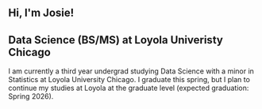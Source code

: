 ## Hi, I'm Josie!

## Data Science (BS/MS) at Loyola Univeristy Chicago

I am currently a third year undergrad studying Data Science with a minor in Statistics at Loyola University Chicago. I graduate this spring, but I plan to continue my studies at Loyola at the graduate level (expected graduation: Spring 2026).

<!--
**JoPeterburs/JoPeterburs** is a ✨ _special_ ✨ repository because its `README.md` (this file) appears on your GitHub profile.

Here are some ideas to get you started:

- 🔭 I’m currently working on ...
- 🌱 I’m currently learning ...
- 👯 I’m looking to collaborate on ...
- 🤔 I’m looking for help with ...
- 💬 Ask me about ...
- 📫 How to reach me: ...
- 😄 Pronouns: ...
- ⚡ Fun fact: ...
-->
